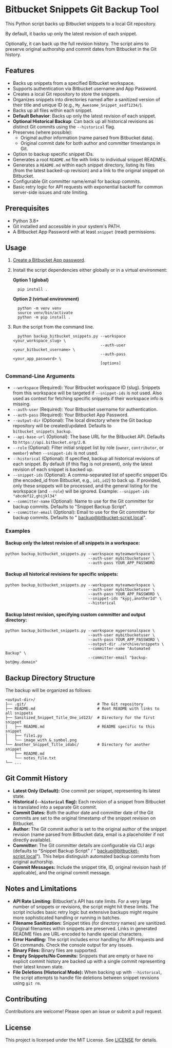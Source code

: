# Bitbucket Snippets Git Backup Tool

This Python script backs up Bitbucket snippets to a local Git repository.

By default, it backs up only the latest revision of each
snippet.

Optionally, it can back up the full revision history. The script aims to preserve original authorship and commit dates from
Bitbucket in the Git history.

## Features

- Backs up snippets from a specified Bitbucket workspace.
- Supports authentication via Bitbucket username and App Password.
- Creates a local Git repository to store the snippets.
- Organizes snippets into directories named after a sanitized version of their title and unique ID (e.g.,
  `My_Awesome_Snippet_asdf1234/`).
- Backs up all files within each snippet.
- **Default Behavior**: Backs up only the latest revision of each snippet.
- **Optional Historical Backup**: Can back up all historical revisions as distinct Git commits using the `--historical` flag.
- Preserves (where possible):
    - Original author information (name parsed from Bitbucket data).
    - Original commit date for both author and committer timestamps in Git.
- Option to backup specific snippet IDs.
- Generates a root `README.md` file with links to individual snippet READMEs.
- Generates a `README.md` within each snippet directory, listing its files (from the latest backed-up revision) and a link to the
  original snippet on Bitbucket.
- Configurable Git committer name/email for backup commits.
- Basic retry logic for API requests with exponential backoff for common server-side issues and rate limiting.

## Prerequisites

- Python 3.8+
- Git installed and accessible in your system's PATH.
- A Bitbucket App Password with at least `snippet` (read) permissions.

## Usage

1. [Create a Bitbucket App password](https://support.atlassian.com/bitbucket-cloud/docs/create-an-app-password/).
1. Install the script dependencies either globally or in a virtual environment:

   **Option 1 (global)**

         pip install .

   **Option 2 (virtual environment)**

         python -m venv venv
         source venv/bin/activate
         python -m pip install .

1. Run the script from the command line.

         python backup_bitbucket_snippets.py --workspace <your_workspace_slug> \
                                             --auth-user <your_bitbucket_username> \
                                             --auth-pass <your_app_password> \
                                             [options]

### Command-Line Arguments

- `--workspace` (Required): Your Bitbucket workspace ID (slug). Snippets from this workspace will be targeted if `--snippet-ids` is
  not used. Also used as context for fetching specific snippets if their workspace info is missing.
- `--auth-user` (Required): Your Bitbucket username for authentication.
- `--auth-pass` (Required): Your Bitbucket App Password.
- `--output-dir` (Optional): The local directory where the Git backup repository will be created/updated. Defaults to
  `bitbucket_snippets_backup`.
- `--api-base-url` (Optional): The base URL for the Bitbucket API. Defaults to `https://api.bitbucket.org/2.0`.
- `--role` (Optional): Filter initial snippet list by role (`owner`, `contributor`, or `member`) when `--snippet-ids` is not used.
- `--historical` (Optional): If specified, backup all historical revisions of each snippet. By default (if this flag is not
  present), only the latest revision of each snippet is backed up.
- `--snippet-ids` (Optional): A comma-separated list of specific snippet IDs (the encoded_id from Bitbucket, e.g., `id1,id2`) to
  back up. If provided, only these snippets will be processed, and the general listing for the workspace (and `--role`) will be
  ignored. Example: `--snippet-ids "abcdef12,ghijkl34"`
- `--committer-name` (Optional): Name to use for the Git committer for backup commits. Defaults to "Snippet Backup Script".
- `--committer-email` (Optional): Email to use for the Git committer for backup commits. Defaults to "
  backup@bitbucket-script.local".

### Examples

#### Backup only the latest revision of all snippets in a workspace:

```
python backup_bitbucket_snippets.py --workspace myteamworkspace \
                                    --auth-user mybitbucketuser \
                                    --auth-pass YOUR_APP_PASSWORD
```

#### Backup all historical revisions for specific snippets:

```
python backup_bitbucket_snippets.py --workspace myteamworkspace \
                                    --auth-user mybitbucketuser \
                                    --auth-pass YOUR_APP_PASSWORD \
                                    --snippet-ids "kypj,anotherId" \
                                    --historical
```

#### Backup latest revision, specifying custom committer and output directory:

```
python backup_bitbucket_snippets.py --workspace mypersonalspace \
                                    --auth-user mybitbucketuser \
                                    --auth-pass YOUR_APP_PASSWORD \
                                    --output-dir ./archive/snippets \
                                    --committer-name "Automated Backup" \
                                    --committer-email "backup-bot@my.domain"
```

## Backup Directory Structure

The backup will be organized as follows:

```
<output-dir>/
├── .git/                               # The Git repository
├── README.md                           # Root README with links to all snippets
├── Sanitized_Snippet_Title_One_id123/  # Directory for the first snippet
│   ├── README.md                       # README specific to this snippet
│   ├── file1.py
│   └── image_with_&_symbol.png
└── Another_Snippet_Title_idabc/        # Directory for another snippet
    ├── README.md
    └── notes_file.txt
└── ...
```

## Git Commit History

- **Latest Only (Default):** One commit per snippet, representing its latest state.
- **Historical (`--historical` flag):** Each revision of a snippet from Bitbucket is translated into a separate Git commit.
- **Commit Dates:** Both the author date and committer date of the Git commits are set to the original timestamp of the snippet
  revision on Bitbucket.
- **Author:** The Git commit author is set to the original author of the snippet revision (name parsed from Bitbucket data, email is
  a placeholder if not directly available).
- **Committer:** The Git committer details are configurable via CLI args (defaults to "Snippet Backup Script" / "
  backup@bitbucket-script.local"). This helps distinguish automated backup commits from original authorship.
- **Commit Messages:** Include the snippet title, ID, original revision hash (if applicable), and the original commit message.

## Notes and Limitations

- **API Rate Limiting:** Bitbucket's API has rate limits. For a very large number of snippets or revisions, the script might hit
  these limits. The script includes basic retry logic but extensive backups might require more sophisticated handling or running in
  batches.
- **Filename Sanitization:** Snippet titles (for directory names) are sanitized. Original filenames within snippets are preserved.
  Links in generated README files are URL-encoded to handle special characters.
- **Error Handling:** The script includes error handling for API requests and Git commands. Check the console output for any issues.
- **Binary Files:** Binary files are supported.
- **Empty Snippets/No Commits:** Snippets that are empty or have no explicit commit history are backed up with a single commit
  representing their latest known state.
- **File Deletions (Historical Mode):** When backing up with `--historical`, the script attempts to handle file deletions between
  snippet revisions using `git rm`.

## Contributing

Contributions are welcome! Please open an issue or submit a pull request.

## License

This project is licensed under the MIT License. See [LICENSE](LICENSE) for details.
